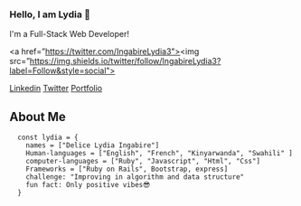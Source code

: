 ### Hello, I am Lydia 👋

I'm a Full-Stack Web Developer!

<a href=”https://twitter.com/IngabireLydia3"><img src=”https://img.shields.io/twitter/follow/IngabireLydia3?label=Follow&style=social"></a>

[Linkedin](https://www.linkedin.com/in/delice-lydia/)  [Twitter](https://twitter.com/IngabireLydia3)  [Portfolio](https://delicelydia.github.io/my_portfolio/)

## About Me
```
  const lydia = {
    names = ["Delice Lydia Ingabire"]
    Human-languages = ["English", "French", "Kinyarwanda", "Swahili" ]
    computer-languages = ["Ruby", "Javascript", "Html", "Css"]
    Frameworks = ["Ruby on Rails", Bootstrap, express]
    challenge: "Improving in algorithm and data structure"
    fun fact: Only positive vibes😎
  }
```

